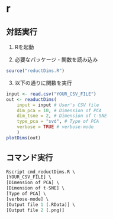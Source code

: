# r

## 対話実行
1. Rを起動

2. 必要なパッケージ・関数を読み込み

```r
source("reductDims.R")
```

3. 以下の通りに関数を実行

```r
input <- read.csv("YOUR_CSV_FILE")
out <- reaductDims(
	input = input # User's CSV file
	dim_pca = 10, # Dimension of PCA
	dim_tsne = 2, # Dimension of t-SNE
	type_pca = "svd", # Type of PCA
	verbose = TRUE # verbose-mode
	)
plotDims(out)
```

## コマンド実行

```r
Rscript cmd_reductDims.R \
[YOUR_CSV_FILE] \
[Dimension of PCA] \
[Dimension of t-SNE] \
[Type of PCA] \
[verbose-mode] \
[Output file 1 (.RData)] \
[Output file 2 (.png)]
```